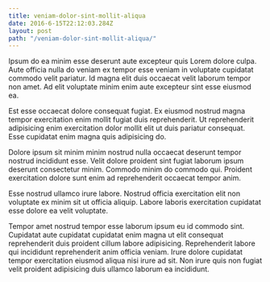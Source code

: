 ```yaml
---
title: veniam-dolor-sint-mollit-aliqua
date: 2016-6-15T22:12:03.284Z
layout: post
path: "/veniam-dolor-sint-mollit-aliqua/"
---
```


Ipsum do ea minim esse deserunt aute excepteur quis Lorem dolore culpa. Aute officia nulla do veniam ex tempor esse veniam in voluptate cupidatat commodo velit pariatur. Id magna elit duis occaecat velit laborum tempor non amet. Ad elit voluptate minim enim aute excepteur sint esse eiusmod ea.

Est esse occaecat dolore consequat fugiat. Ex eiusmod nostrud magna tempor exercitation enim mollit fugiat duis reprehenderit. Ut reprehenderit adipisicing enim exercitation dolor mollit elit ut duis pariatur consequat. Esse cupidatat enim magna quis adipisicing do.

Dolore ipsum sit minim minim nostrud nulla occaecat deserunt tempor nostrud incididunt esse. Velit dolore proident sint fugiat laborum ipsum deserunt consectetur minim. Commodo minim do commodo qui. Proident exercitation dolore sunt enim ad reprehenderit occaecat tempor anim.

Esse nostrud ullamco irure labore. Nostrud officia exercitation elit non voluptate ex minim sit ut officia aliquip. Labore laboris exercitation cupidatat esse dolore ea velit voluptate.

Tempor amet nostrud tempor esse laborum ipsum eu id commodo sint. Cupidatat aute cupidatat cupidatat enim magna ut elit consequat reprehenderit duis proident cillum labore adipisicing. Reprehenderit labore qui incididunt reprehenderit anim officia veniam. Irure dolore cupidatat tempor exercitation eiusmod aliqua nisi irure ad sit. Non irure quis non fugiat velit proident adipisicing duis ullamco laborum ea incididunt.
